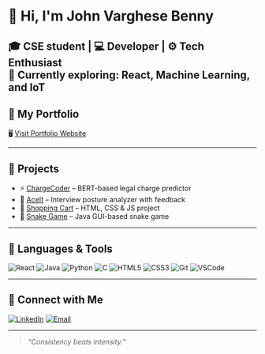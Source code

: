 # 👋 Hi, I'm John Varghese Benny

🎓 CSE student | 💻 Developer | ⚙️ Tech Enthusiast  
🔭 Currently exploring: React, Machine Learning, and IoT  
---

## 🚀 My Portfolio
🖥️ [Visit Portfolio Website](https://john-v-b-portfolio.vercel.app)

---

## 💼 Projects
- ⚡ [ChargeCoder]([https://github.com/your-repo](https://github.com/john-v-benny/CHARGECODER)) – BERT-based legal charge predictor
- 🎯 [AceIt]([https://github.com/your-repo](https://github.com/john-v-benny/AceIt)) – Interview posture analyzer with feedback
- 🛒 [Shopping Cart]([https://github.com/your-repo](https://github.com/john-v-benny/Shopping-cart)) – HTML, CSS & JS project
- 🐍 [Snake Game]([https://github.com/your-repo](https://github.com/john-v-benny/Snake-Game)) – Java GUI-based snake game

---

## 🧰 Languages & Tools

![React](https://img.shields.io/badge/-React-61DAFB?logo=react&logoColor=white&style=flat)
![Java](https://img.shields.io/badge/-Java-007396?logo=java&logoColor=white&style=flat)
![Python](https://img.shields.io/badge/-Python-3776AB?logo=python&logoColor=white&style=flat)
![C](https://img.shields.io/badge/-C-00599C?logo=c&logoColor=white&style=flat)
![HTML5](https://img.shields.io/badge/-HTML5-E34F26?logo=html5&logoColor=white&style=flat)
![CSS3](https://img.shields.io/badge/-CSS3-1572B6?logo=css3&logoColor=white&style=flat)
![Git](https://img.shields.io/badge/-Git-F05032?logo=git&logoColor=white&style=flat)
![VSCode](https://img.shields.io/badge/-VSCode-007ACC?logo=visual-studio-code&logoColor=white&style=flat)


---

## 🤝 Connect with Me

[![LinkedIn](https://img.shields.io/badge/-LinkedIn-blue?logo=linkedin&logoColor=white)]([https://linkedin.com/in/yourprofile](https://www.linkedin.com/in/john-varghese-benny-621874259/))
[![Email](https://img.shields.io/badge/-Email-D14836?logo=gmail&logoColor=white)](mailto:johnvbenny@gmail.com)

---

> *“Consistency beats intensity.”*
